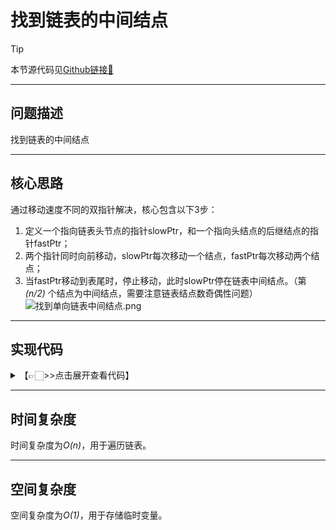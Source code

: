 # 找到链表的中间结点

> [!Tip]
> 
> 本节源代码见[Github链接🔗](https://github.com/MaxSolider/leetcode-algorithm/blob/main/structure/src/main/java/org/example/linkedlist/exercises/FindMiddle.java)

---
## 问题描述
找到链表的中间结点

---
## 核心思路
通过移动速度不同的双指针解决，核心包含以下3步：
1. 定义一个指向链表头节点的指针slowPtr，和一个指向头结点的后继结点的指针fastPtr；
2. 两个指针同时向前移动，slowPtr每次移动一个结点，fastPtr每次移动两个结点；
3. 当fastPtr移动到表尾时，停止移动，此时slowPtr停在链表中间结点。（第 *(n/2)* 个结点为中间结点，需要注意链表结点数奇偶性问题）
![找到单向链表中间结点.png](https://s2.loli.net/2022/10/09/Nozs9BEvAuUJgYi.png)

---
## 实现代码
<details> 
	<summary>【👉🏻>>点击展开查看代码】</summary> 
	<pre>
		<code>
			/**  
			 * 找到单向链表的中间结点  
			 *  
			 * @param headNode  
			 * @return NormalListNode  
			 * @author: Max Solider  
			 * @date: 2022/10/9 14:18  
			 */
			 NormalListNode findMiddle(NormalListNode headNode) {  
			    if (headNode == null || headNode.getNext() == null) {  
			        return headNode;  
			    }  
			    NormalListNode slowPtr = headNode;  
			    NormalListNode fastPtr = headNode.getNext();  
			    while (fastPtr.getNext() != null && fastPtr.getNext().getNext() != null) {  
			        fastPtr = fastPtr.getNext().getNext();  
			        slowPtr = slowPtr.getNext();  
			    }  
			    NormalListNode middleNode = null;  
			    if (fastPtr.getNext() == null) {  
			        middleNode = slowPtr;  
			    } else {  
			        middleNode = slowPtr.getNext();  
			    }  
			    System.out.println("The middle node of linked lis is " + middleNode.getData());  
			    return middleNode;  
			}
		</code>
	</pre>
</details>

---
## 时间复杂度
时间复杂度为*O(n)*，用于遍历链表。

---
## 空间复杂度
空间复杂度为*O(1)*，用于存储临时变量。
